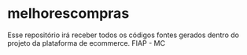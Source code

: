 # melhorescompras
Esse repositório irá receber todos os códigos fontes gerados dentro do projeto da plataforma de ecommerce. FIAP - MC
